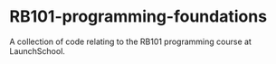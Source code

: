 # RB101-programming-foundations
A collection of code relating to the RB101 programming course at LaunchSchool.
